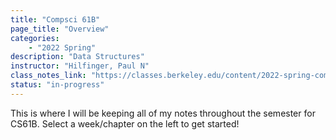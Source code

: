 ```yaml
---
title: "Compsci 61B"
page_title: "Overview"
categories:
    - "2022 Spring"
description: "Data Structures"
instructor: "Hilfinger, Paul N"
class_notes_link: "https://classes.berkeley.edu/content/2022-spring-compsci-61b-001-lec-001"
status: "in-progress"
---
```


This is where I will be keeping all of my notes throughout the semester for CS61B. Select a week/chapter on the left to get started!
